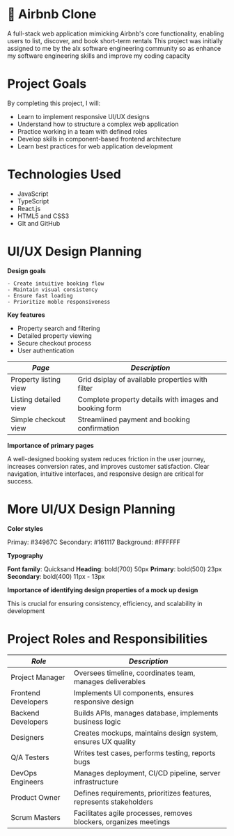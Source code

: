 # 🏡 Airbnb Clone
A full-stack web application mimicking Airbnb's core functionality, enabling users to list, discover, and book short-term rentals
This project was initially assigned to me by the alx software engineering community so as enhance my software engineering skills and improve my coding capacity 

# Project Goals
By completing this project, I will:
  - Learn to implement responsive UI/UX designs
  - Understand how to structure a complex web application
  - Practice working in a team with defined roles
  - Develop skills in component-based frontend architecture
  - Learn best practices for web application development

# Technologies Used
  - JavaScript
  - TypeScript
  - React.js
  - HTML5 and CSS3
  - GIt and GitHub
    
# UI/UX Design Planning
  **Design goals**
  
    - Create intuitive booking flow
    - Maintain visual consistency
    - Ensure fast loading
    - Prioritize moble responsiveness
    
  **Key features**
  - Property search and filtering
  - Detailed property viewing
  - Secure checkout process
  - User authentication

 
  |         *Page*          |                  *Description*                           |
  |-------------------------|----------------------------------------------------------|
  |  Property listing view  | Grid dsiplay of available properties with filter         |
  |  Listing detailed view  | Complete property details with images and booking form   |
  |  Simple checkout view   |  Streamlined payment and booking confirmation            |

  
  **Importance of primary pages**
  
A well-designed booking system reduces friction in the user journey, increases conversion rates, and improves customer satisfaction. Clear navigation, intuitive interfaces, and responsive design are critical for success.


# More UI/UX Design Planning
  **Color styles**

  Primay: #34967C
  Secondary: #161117
  Background: #FFFFFF

  **Typography**
  
  **Font family**: Quicksand
  **Heading**: bold(700) 50px
  **Primary**: bold(500) 23px
  **Secondary**: bold(400) 11px - 13px

  **Importance of identifying design properties of a mock up design**
  
This is crucial for ensuring consistency, efficiency, and scalability in development
   
# Project Roles and Responsibilities


|       *Role*           |                   *Description*                                      |
|  ----------------------|----------------------------------------------------------------------|
|  Project Manager       | Oversees timeline, coordinates team, manages deliverables            |
|  Frontend Developers   | Implements UI components, ensures responsive design                  |
|  Backend Developers    | Builds APIs, manages database, implements business logic             |
|  Designers             | Creates mockups, maintains design system, ensures UX quality         |
|  Q/A Testers           | Writes test cases, performs testing, reports bugs                    |
|  DevOps Engineers      | Manages deployment, CI/CD pipeline, server infrastructure            |
|  Product Owner         | Defines requirements, prioritizes features, represents stakeholders  |
|  Scrum Masters         | Facilitates agile processes, removes blockers, organizes meetings    |

  
